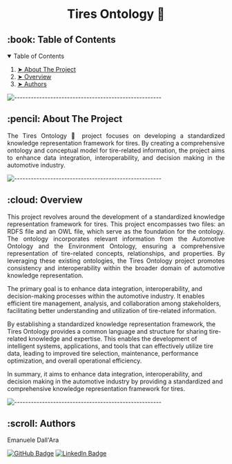 <h1 align="center"> Tires Ontology 🛞 </h1>

<!-- TABLE OF CONTENTS -->
<h2 id="table-of-contents"> :book: Table of Contents</h2>

<details open="open">
  <summary>Table of Contents</summary>
  <ol>
    <li><a href="#about-the-project"> ➤ About The Project</a></li>
    <li><a href="#overview"> ➤ Overview</a></li>
    <li><a href="#authors"> ➤ Authors</a></li>
  </ol>
</details>

![-----------------------------------------------------](https://raw.githubusercontent.com/andreasbm/readme/master/assets/lines/rainbow.png)

<!-- ABOUT THE PROJECT -->
<h2 id="about-the-project"> :pencil: About The Project</h2>

<p align="justify"> 
The Tires Ontology 🛞 project focuses on developing a standardized knowledge representation framework for tires. By creating a comprehensive ontology and conceptual model for tire-related information, the project aims to enhance data integration, interoperability, and decision making in the automotive industry. 
</p>

![-----------------------------------------------------](https://raw.githubusercontent.com/andreasbm/readme/master/assets/lines/rainbow.png)

<!-- OVERVIEW -->
<h2 id="overview"> :cloud: Overview</h2>

<p align="justify"> 
This project revolves around the development of a standardized knowledge representation framework for tires. This project encompasses two files: an RDFS file and an OWL file, which serve as the foundation for the ontology. 
The ontology incorporates relevant information from the Automotive Ontology and the Environment Ontology, ensuring a comprehensive representation of tire-related concepts, relationships, and properties. By leveraging these existing ontologies, the Tires Ontology project promotes consistency and interoperability within the broader domain of automotive knowledge representation.

The primary goal is to enhance data integration, interoperability, and decision-making processes within the automotive industry. It enables efficient tire management, analysis, and collaboration among stakeholders, facilitating better understanding and utilization of tire-related information.

By establishing a standardized knowledge representation framework, the Tires Ontology provides a common language and structure for sharing tire-related knowledge and expertise. This enables the development of intelligent systems, applications, and tools that can effectively utilize tire data, leading to improved tire selection, maintenance, performance optimization, and overall operational efficiency.

In summary, it aims to enhance data integration, interoperability, and decision making in the automotive industry by providing a standardized and comprehensive knowledge representation framework for tires.
</p>

![-----------------------------------------------------](https://raw.githubusercontent.com/andreasbm/readme/master/assets/lines/rainbow.png)

<!-- Authors -->
<h2 id="authors"> :scroll: Authors</h2>

Emanuele Dall'Ara

[![GitHub Badge](https://img.shields.io/badge/GitHub-100000?style=for-the-badge&logo=github&logoColor=white)](https://github.com/LeleDallas)
[![LinkedIn Badge](https://img.shields.io/badge/LinkedIn-0077B5?style=for-the-badge&logo=linkedin&logoColor=white)](https://www.linkedin.com/in/emanuele-dall-ara-40b3311a7/)
